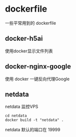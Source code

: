 # dockerfile
一些平常用到的 dockerfile

## docker-h5ai
使用docker显示文件列表

## docker-nginx-google
使用 docker 一键反向代理Google

## netdata
netdata 监控VPS

    cd netdata
    docker build -t "netdata" .

netdata 默认的端口在 19999
